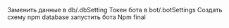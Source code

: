 Заменить данные в db/.dbSetting
Токен бота в bot/.botSettings
Создать схему npm database
запустить бота Npm final